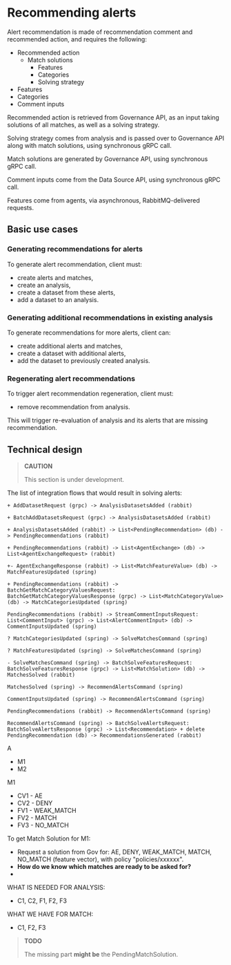 # Recommending alerts

Alert recommendation is made of recommendation comment and recommended action, and requires the following:

- Recommended action
  - Match solutions
      - Features
      - Categories
      - Solving strategy
- Features
- Categories
- Comment inputs

Recommended action is retrieved from Governance API, as an input taking solutions of all matches, as well as a solving strategy.

Solving strategy comes from analysis and is passed over to Governance API along with match solutions, using synchronous gRPC call.

Match solutions are generated by Governance API, using synchronous gRPC call.

Comment inputs come from the Data Source API, using synchronous gRPC call.

Features come from agents, via asynchronous, RabbitMQ-delivered requests.

## Basic use cases

### Generating recommendations for alerts

To generate alert recommendation, client must:

- create alerts and matches,
- create an analysis,
- create a dataset from these alerts,
- add a dataset to an analysis.

### Generating additional recommendations in existing analysis

To generate recommendations for more alerts, client can:

- create additional alerts and matches,
- create a dataset with additional alerts,
- add the dataset to previously created analysis.

### Regenerating alert recommendations

To trigger alert recommendation regeneration, client must:

- remove recommendation from analysis.

This will trigger re-evaluation of analysis and its alerts that are missing recommendation.

## Technical design

> **CAUTION**
>
> This section is under development.

The list of integration flows that would result in solving alerts:

```
+ AddDatasetRequest (grpc) -> AnalysisDatasetsAdded (rabbit)

+ BatchAddDatasetsRequest (grpc) -> AnalysisDatasetsAdded (rabbit)

+ AnalysisDatasetsAdded (rabbit) -> List<PendingRecommendation> (db) -> PendingRecommendations (rabbit)

+ PendingRecommendations (rabbit) -> List<AgentExchange> (db) -> List<AgentExchangeRequest> (rabbit)

+- AgentExchangeResponse (rabbit) -> List<MatchFeatureValue> (db) -> MatchFeaturesUpdated (spring)

+ PendingRecommendations (rabbit) -> BatchGetMatchCategoryValuesRequest: BatchGetMatchCategoryValuesResponse (grpc) -> List<MatchCategoryValue> (db) -> MatchCategoriesUpdated (spring)

PendingRecommendations (rabbit) -> StreamCommentInputsRequest: List<CommentInput> (grpc) -> List<AlertCommentInput> (db) -> CommentInputsUpdated (spring)

? MatchCategoriesUpdated (spring) -> SolveMatchesCommand (spring)

? MatchFeaturesUpdated (spring) -> SolveMatchesCommand (spring)

- SolveMatchesCommand (spring) -> BatchSolveFeaturesRequest: BatchSolveFeaturesResponse (grpc) -> List<MatchSolution> (db) -> MatchesSolved (rabbit)

MatchesSolved (spring) -> RecommendAlertsCommand (spring)

CommentInputsUpdated (spring) -> RecommendAlertsCommand (spring)

PendingRecommendations (rabbit) -> RecommendAlertsCommand (spring)

RecommendAlertsCommand (spring) -> BatchSolveAlertsRequest: BatchSolveAlertsResponse (grpc) -> List<Recommendation> + delete PendingRecommendation (db) -> RecommendationsGenerated (rabbit)
```

A
- M1
- M2

M1
- CV1 - AE
- CV2 - DENY
- FV1 - WEAK_MATCH
- FV2 - MATCH
- FV3 - NO_MATCH

To get Match Solution for M1:
- Request a solution from Gov for: AE, DENY, WEAK_MATCH, MATCH, NO_MATCH (feature vector), with policy "policies/xxxxxx".
- **How do we know which matches are ready to be asked for?**
- 

WHAT IS NEEDED FOR ANALYSIS:

- C1, C2, F1, F2, F3

WHAT WE HAVE FOR MATCH:

- C1, F2, F3


> **TODO**
>
> The missing part **might be** the PendingMatchSolution.
>
